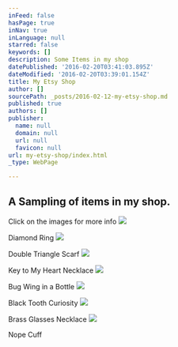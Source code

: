 ```yaml
---
inFeed: false
hasPage: true
inNav: true
inLanguage: null
starred: false
keywords: []
description: Some Items in my shop
datePublished: '2016-02-20T03:41:03.895Z'
dateModified: '2016-02-20T03:39:01.154Z'
title: My Etsy Shop
author: []
sourcePath: _posts/2016-02-12-my-etsy-shop.md
published: true
authors: []
publisher:
  name: null
  domain: null
  url: null
  favicon: null
url: my-etsy-shop/index.html
_type: WebPage

---
```

## A Sampling of items in my shop.

Click on the images for more info
![](https://s3-us-west-2.amazonaws.com/the-grid-img/p/1066f477bccc8551480c0b3f4adc98c055b90f8e.jpg)

Diamond Ring
![](https://s3-us-west-2.amazonaws.com/the-grid-img/p/508ef0ee09b098768a1ef76a6e75210d726d2405.jpg)

Double Triangle Scarf
![](https://s3-us-west-2.amazonaws.com/the-grid-img/p/9ec3d072ba241c70274b096ed36dad9c3281844f.jpg)

Key to My Heart Necklace
![](https://s3-us-west-2.amazonaws.com/the-grid-img/p/4d1dc95b44ad89a7a5c6ffffe52fb8f046f47624.jpg)

Bug Wing in a Bottle
![](https://s3-us-west-2.amazonaws.com/the-grid-img/p/7fc5f8ce6f5601aae407dcdcec3153e83d3841a7.jpg)

Black Tooth Curiosity
![](https://s3-us-west-2.amazonaws.com/the-grid-img/p/b255917934707dc6a03344e45b3d39bfbfebfeb0.jpg)

Brass Glasses Necklace
![](https://s3-us-west-2.amazonaws.com/the-grid-img/p/e5653609f7ae6a8dc6e5aa9e4ef07b65ae7c8e89.jpg)

Nope Cuff